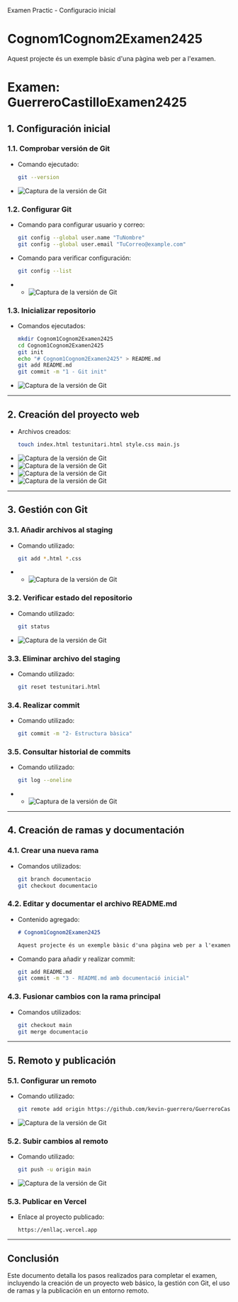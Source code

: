 Examen Practic - Configuracio inicial
# Cognom1Cognom2Examen2425
Aquest projecte és un exemple bàsic d'una pàgina web per a l'examen.
# Examen: GuerreroCastilloExamen2425

## **1. Configuración inicial**

### **1.1. Comprobar versión de Git**
- Comando ejecutado:
  ```bash
  git --version
  ```
- ![Captura de la versión de Git](./Captures%20de%20pantalla/img1.png)

### **1.2. Configurar Git**
- Comando para configurar usuario y correo:
  ```bash
  git config --global user.name "TuNombre"
  git config --global user.email "TuCorreo@example.com"
  ```
- Comando para verificar configuración:
  ```bash
  git config --list
  ```
- - ![Captura de la versión de Git](./Captures%20de%20pantalla/img2.png)

### **1.3. Inicializar repositorio**
- Comandos ejecutados:
  ```bash
  mkdir Cognom1Cognom2Examen2425
  cd Cognom1Cognom2Examen2425
  git init
  echo "# Cognom1Cognom2Examen2425" > README.md
  git add README.md
  git commit -m "1 - Git init"
  ```
- ![Captura de la versión de Git](./Captures%20de%20pantalla/img3.png)
---

## **2. Creación del proyecto web**

- Archivos creados:
  ```bash
  touch index.html testunitari.html style.css main.js
  ```
- ![Captura de la versión de Git](./Captures%20de%20pantalla/img5.png)
- ![Captura de la versión de Git](./Captures%20de%20pantalla/img4.png)
- ![Captura de la versión de Git](./Captures%20de%20pantalla/img5.png)
- ![Captura de la versión de Git](./Captures%20de%20pantalla/img6.png)
---

## **3. Gestión con Git**

### **3.1. Añadir archivos al staging**
- Comando utilizado:
  ```bash
  git add *.html *.css
  ```
- - ![Captura de la versión de Git](./Captures%20de%20pantalla/img4.png)

### **3.2. Verificar estado del repositorio**
- Comando utilizado:
  ```bash
  git status
  ```
- ![Captura de la versión de Git](./Captures%20de%20pantalla/img5.png)

### **3.3. Eliminar archivo del staging**
- Comando utilizado:
  ```bash
  git reset testunitari.html
  ```

### **3.4. Realizar commit**
- Comando utilizado:
  ```bash
  git commit -m "2- Estructura bàsica"
  ```

### **3.5. Consultar historial de commits**
- Comando utilizado:
  ```bash
  git log --oneline
  ```
- - ![Captura de la versión de Git](./Captures%20de%20pantalla/img6.png)

---

## **4. Creación de ramas y documentación**

### **4.1. Crear una nueva rama**
- Comandos utilizados:
  ```bash
  git branch documentacio
  git checkout documentacio
  ```

### **4.2. Editar y documentar el archivo README.md**
- Contenido agregado:
  ```markdown
  # Cognom1Cognom2Examen2425

  Aquest projecte és un exemple bàsic d'una pàgina web per a l'examen.
  ```
- Comando para añadir y realizar commit:
  ```bash
  git add README.md
  git commit -m "3 - README.md amb documentació inicial"
  ```

### **4.3. Fusionar cambios con la rama principal**
- Comandos utilizados:
  ```bash
  git checkout main
  git merge documentacio
  ```

---

## **5. Remoto y publicación**

### **5.1. Configurar un remoto**
- Comando utilizado:
  ```bash
  git remote add origin https://github.com/kevin-guerrero/GuerreroCastilloxamen2425.git
  ```
- ![Captura de la versión de Git](./Captures%20de%20pantalla/img7.png)

### **5.2. Subir cambios al remoto**
- Comando utilizado:
  ```bash
  git push -u origin main
  ```
- ![Captura de la versión de Git](./Captures%20de%20pantalla/img8.png)

### **5.3. Publicar en Vercel**
- Enlace al proyecto publicado:
  ```
  https://enllaç.vercel.app
  ```

---

## **Conclusión**
Este documento detalla los pasos realizados para completar el examen, incluyendo la creación de un proyecto web básico, la gestión con Git, el uso de ramas y la publicación en un entorno remoto.
